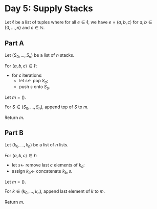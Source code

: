 <!-- day05.md -->
<!-- Licensed under the MIT license. -->

# Day 5: Supply Stacks

Let $\ell$ be a list of tuples where for all $e\in\ell$, we have $e=(a,b,c)$ for
$a,b\in\lbrace 0,\dots,n\rbrace$ and $c\in\mathbb{N}$.

## Part A

Let $(S_0,\dots,S_n)$ be a list of $n$ stacks.

For $(a,b,c)\in\ell$:

* for $c$ iterations:
  * let $s\leftarrow$ pop $S_a$;
  * push $s$ onto $S_b$.

Let $m=()$.

For $S\in(S_0,\dots,S_n)$, append top of $S$ to $m$.

Return $m$.

## Part B

Let $(k_0,\dots,k_n)$ be a list of $n$ lists.

For $(a,b,c)\in\ell$:

* let $s\leftarrow$ remove last $c$ elements of $k_a$;
* assign $k_b\leftarrow$ concatenate $k_b,s$.

Let $m=()$.

For $k\in(k_0,\dots,k_n)$, append last element of $k$ to $m$.

Return $m$.
